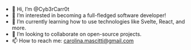 - 👋 Hi, I’m @Cyb3rCarr0t
- 👀 I’m interested in becoming a full-fledged software developer!
- 🌱 I’m currently learning how to use technologies like Svelte, React, and more.
- 💞️ I’m looking to collaborate on open-source projects.
- 📫 How to reach me: carolina.mascitti@gmail.com

<!---
Cyb3rCarr0t/Cyb3rCarr0t is a ✨ special ✨ repository because its `README.md` (this file) appears on your GitHub profile.
You can click the Preview link to take a look at your changes.
--->
